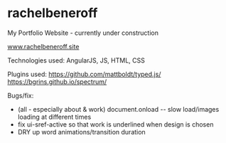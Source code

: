 # rachelbeneroff
My Portfolio Website - currently under construction

www.rachelbeneroff.site

Technologies used: AngularJS, JS, HTML, CSS

Plugins used:
https://github.com/mattboldt/typed.js/
https://bgrins.github.io/spectrum/




Bugs/fix:
- (all - especially about & work) document.onload -- slow load/images loading at different times
- fix ui-sref-active so that work is underlined when design is chosen
- DRY up word animations/transition duration
